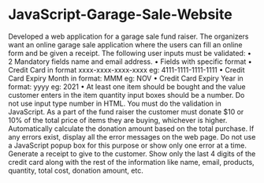 # JavaScript-Garage-Sale-Website
Developed a web application for a garage sale fund raiser. The organizers want an online garage sale application where the users can fill an online form  and be given a receipt.
The following user inputs must be validated:
• 2 Mandatory fields name and email address.
• Fields with specific format 
• Credit Card in format xxxx-xxxx-xxxx-xxxx 
eg: 4111-1111-1111-1111
• Credit Card Expiry Month in format: MMM
eg: NOV
• Credit Card Expiry Year in format: yyyy
eg: 2021
• At least one item should be bought and the value customer enters in the item quantity input boxes should be a number. Do not use input type number in HTML. 
You must do the validation in JavaScript. 
As a part of the fund raiser the customer must donate $10 or 10% of the total 
price of items they are buying, whichever is higher. Automatically calculate the donation amount based on the total purchase. 
If any errors exist, display all the error messages on the web page. Do not use a JavaScript popup box for this purpose or show only one error at a time. 
Generate a receipt to give to the customer. Show only the last 4 digits of the 
credit card along with the rest of the information like name, email, products, quantity, total cost, donation amount, etc. 

